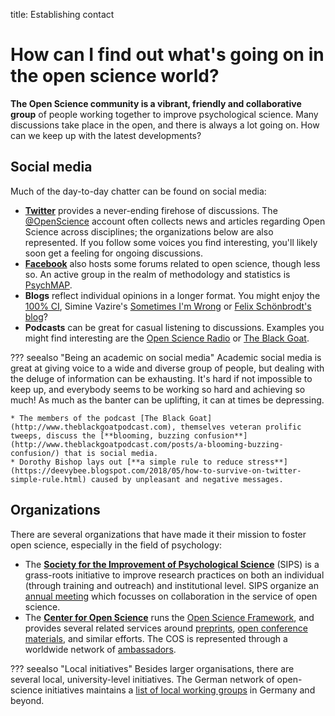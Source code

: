 title: Establishing contact

# How can I find out what's going on in the open science world?

**The Open Science community is a vibrant, friendly and collaborative group** of people working together to improve psychological science. Many discussions take place in the open, and there is always a lot going on. How can we keep up with the latest developments?

## Social media

Much of the day-to-day chatter can be found on social media:

* [**Twitter**](https://twitter.com/) provides a never-ending firehose of discussions. The [@OpenScience](https://twitter.com/openscience) account often collects news and articles regarding Open Science across disciplines; the organizations below are also represented. If you follow some voices you find interesting, you'll likely soon get a feeling for ongoing discussions.
* [**Facebook**](https://facebook.com/) also hosts some forums related to open science, though less so. An active group in the realm of methodology and statistics is [PsychMAP](https://www.facebook.com/groups/psychmap/about/).
* **Blogs** reflect individual opinions in a longer format. You might enjoy the [100% CI](http://www.the100.ci/), Simine Vazire's [Sometimes I'm Wrong](http://sometimesimwrong.typepad.com/) or [Felix Schönbrodt's blog](http://www.nicebread.de/)?
* **Podcasts** can be great for casual listening to discussions. Examples you might find interesting are the [Open Science Radio](http://www.openscienceradio.org/category/english-episodes/) or [The Black Goat](http://www.theblackgoatpodcast.com).

??? seealso "Being an academic on social media"
    Academic social media is great at giving voice to a wide and diverse group of people, but dealing with the deluge of information can be exhausting. It's hard if not impossible to keep up, and everybody seems to be working so hard and achieving so much! As much as the banter can be uplifting, it can at times be depressing.

    * The members of the podcast [The Black Goat](http://www.theblackgoatpodcast.com), themselves veteran prolific tweeps, discuss the [**blooming, buzzing confusion**](http://www.theblackgoatpodcast.com/posts/a-blooming-buzzing-confusion/) that is social media.
    * Dorothy Bishop lays out [**a simple rule to reduce stress**](https://deevybee.blogspot.com/2018/05/how-to-survive-on-twitter-simple-rule.html) caused by unpleasant and negative messages.

## Organizations

There are several organizations that have made it their mission to foster open science, especially in the field of psychology:

* The [**Society for the Improvement of Psychological Science**](http://improvingpsych.org/) \(SIPS\) is a grass-roots initiative to improve research practices on both an individual \(through training and outreach\) and institutional level. SIPS organize an [annual meeting](http://improvingpsych.org/meetings/) which focusses on collaboration in the service of open science.
* The [**Center for Open Science**](https://cos.io/) runs the [Open Science Framework](https://osf.io/), and provides several related services around [preprints](https://cos.io/our-products/osf-preprints/), [open conference materials](https://cos.io/our-products/osf-meetings/), and similar efforts. The COS is represented through a worldwide network of [ambassadors](https://cos.io/our-communities/become-ambassador/).

??? seealso "Local initiatives"
    Besides larger organisations, there are several local, university-level initiatives. The German network of open-science initiatives maintains a [list of local working groups](https://osf.io/tbkzh/wiki/home/) in Germany and beyond.
